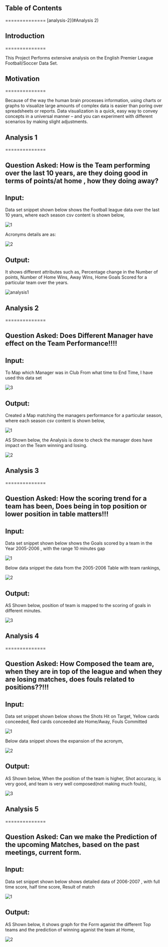## Table of Contents
==============
[analysis-2](#Analysis 2)


## Introduction
==============

This Project Performs extensive analysis on the English Premier League Football/Soccer Data Set.


## Motivation
==============

Because of the way the human brain processes information, using charts or graphs to visualize large amounts of complex data is easier than poring over spreadsheets or reports. Data visualization is a quick, easy way to convey concepts in a universal manner – and you can experiment with different scenarios by making slight adjustments.

## Analysis 1
==============

Question Asked: How is the Team performing over the last 10 years, are they doing good in terms of points/at home , how they doing away?
--------------

Input:
--------------

Data set snippet shown below shows the Football league data over the last 10 years, where each season csv content is shown below, 

![1](https://cloud.githubusercontent.com/assets/8064761/21072106/683d3382-be85-11e6-8718-792bc8ad7535.jpeg)

Acronyms details are as:

![2](https://cloud.githubusercontent.com/assets/8064761/21072107/7ac1d9c2-be85-11e6-96d3-b5d3a0dc4a4d.jpeg)

Output:
--------------
It shows different attributes such as, Percentage change in the Number of points, Number of Home Wins, Away Wins, Home Goals Scored for a particular team over the years.

![analysis1](https://cloud.githubusercontent.com/assets/8064761/21072053/c21777de-be83-11e6-96a1-19e8fb311bb7.jpeg)



## Analysis 2
==============

Question Asked: Does Different Manager have effect on the Team Performance!!!!
--------------

Input:
--------------

To Map which Manager was in Club From what time to End Time, I have used this data set

![3](https://cloud.githubusercontent.com/assets/8064761/21072165/24de39a4-be87-11e6-8d85-60af809f20c9.jpeg)

Output:
--------------

Created a Map matching the managers performance for a particular season, where each season csv content is shown below,

![1](https://cloud.githubusercontent.com/assets/8064761/21072159/01397112-be87-11e6-8ea2-2c59aa73eeee.jpeg)

AS Shown below, the Analysis is done to check the manager does have impact on the Team winning and losing.

![2](https://cloud.githubusercontent.com/assets/8064761/21072166/2bd0e9b4-be87-11e6-8d3e-6c7c81d0b4df.png)



## Analysis 3
==============

Question Asked: How the scoring trend for a team has been, Does being in top position or lower position in table matters!!!
--------------

Input:
--------------
Data set snippet shown below shows the Goals scored by a team in the Year 2005-2006 , with the range 10 minutes gap

![1](https://cloud.githubusercontent.com/assets/8064761/21072198/3808d7a4-be88-11e6-96dd-4954d1dc37f8.png)

Below data snippet the data from the 2005-2006 Table with team rankings, 

![2](https://cloud.githubusercontent.com/assets/8064761/21072201/3ca7c996-be88-11e6-8a05-ced72d257932.jpeg)



Output:
--------------
AS Shown below, position of team is mapped to the scoring of goals in different minutes.

![3](https://cloud.githubusercontent.com/assets/8064761/21072202/3f68660e-be88-11e6-8816-b8e2c87f4e13.png)


## Analysis 4
==============

Question Asked: How Composed the team are, when they are in top of the league and when they are losing matches, does fouls related to positions??!!!
--------------

Input:
--------------
Data set snippet shown below shows the Shots Hit on Target, Yellow cards conceeded, Red cards conceeded ate Home/Away, Fouls Committed

![1](https://cloud.githubusercontent.com/assets/8064761/21072234/7174a968-be89-11e6-814e-72b45c372678.jpeg)

Below data snippet shows the expansion of the acronym, 

![2](https://cloud.githubusercontent.com/assets/8064761/21072235/7357742c-be89-11e6-804a-a84fe694174d.jpeg)


Output:
--------------
AS Shown below, When the position of the team is higher, Shot accuracy, is very good, and team is very well composed(not making much fouls),

![3](https://cloud.githubusercontent.com/assets/8064761/21072238/761ed4f2-be89-11e6-9123-2d33fca1c286.png)



## Analysis 5
==============

Question Asked: Can we make the Prediction of the upcoming Matches, based on the past meetings, current form. 
--------------

Input:
--------------
Data set snippet shown below shows detailed data of 2006-2007 , with full time score, half time score, Result of match

![1](https://cloud.githubusercontent.com/assets/8064761/21072271/a8dfa73a-be8a-11e6-9657-767f5a22705a.jpeg)

Output:
--------------
AS Shown below, it shows graph for the Form aganist the different Top teams and the prediction of winning aganist the team at Home, 

![2](https://cloud.githubusercontent.com/assets/8064761/21072272/aa25c6ec-be8a-11e6-9567-19e86139094b.png)





